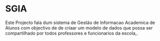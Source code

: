 # SGIA
Este Projecto fala dum sistema de Gestão de Informacao Academica de Alunos com objectivo de de criaar um modelo de dados que possa ser compartilhado por todos professores e funcionarios da escola,.
